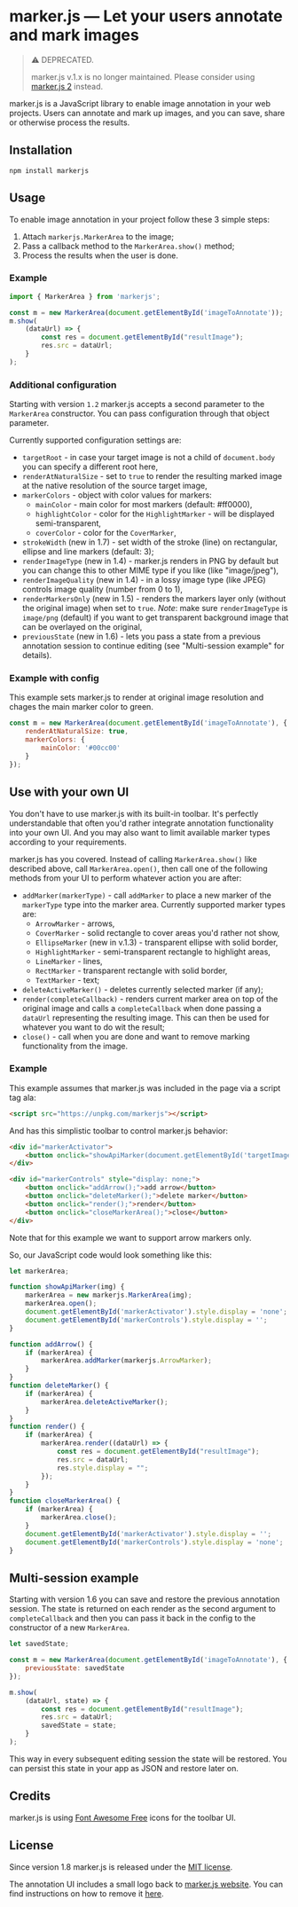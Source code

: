 # marker.js &mdash; Let your users annotate and mark images

> :warning: DEPRECATED. 
>
> marker.js v.1.x is no longer maintained. Please consider using [marker.js 2](https://www.npmjs.com/package/markerjs2) instead.

marker.js is a JavaScript library to enable image annotation in your web projects. Users can annotate and mark up images, and you can save, share or otherwise process the results.

## Installation

```
npm install markerjs
```

## Usage

To enable image annotation in your project follow these 3 simple steps:

1. Attach `markerjs.MarkerArea` to the image;
2. Pass a callback method to the `MarkerArea.show()` method;
3. Process the results when the user is done.

### Example

```js
import { MarkerArea } from 'markerjs';

const m = new MarkerArea(document.getElementById('imageToAnnotate'));
m.show(
    (dataUrl) => {
        const res = document.getElementById("resultImage");
        res.src = dataUrl;
    }
);
```

### Additional configuration

Starting with version `1.2` marker.js accepts a second parameter to the `MarkerArea` constructor. You can pass configuration through that object parameter.

Currently supported configuration settings are:

- `targetRoot` - in case your target image is not a child of `document.body` you can specify a different root here,
- `renderAtNaturalSize` - set to `true` to render the resulting marked image at the native resolution of the source target image,
- `markerColors` - object with color values for markers:
    - `mainColor` - main color for most markers (default: #ff0000),
    - `highlightColor` - color for the `HighlightMarker` - will be displayed semi-transparent,
    - `coverColor` - color for the `CoverMarker`,
- `strokeWidth` (new in 1.7) - set width of the stroke (line) on rectangular, ellipse and line markers (default: 3);
- `renderImageType` (new in 1.4) - marker.js renders in PNG by default but you can change this to other MIME type if you like (like "image/jpeg"),
- `renderImageQuality` (new in 1.4) - in a lossy image type (like JPEG) controls image quality (number from 0 to 1),
- `renderMarkersOnly` (new in 1.5) - renders the markers layer only (without the original image) when set to `true`. *Note*: make sure `renderImageType` is `image/png` (default) if you want to get transparent background image that can be overlayed on the original,
- `previousState` (new in 1.6) - lets you pass a state from a previous annotation session to continue editing (see "Multi-session example" for details).


### Example with config

This example sets marker.js to render at original image resolution and chages the main marker color to green.

```js
const m = new MarkerArea(document.getElementById('imageToAnnotate'), {
    renderAtNaturalSize: true,
    markerColors: {
        mainColor: '#00cc00'
    }
});
```

## Use with your own UI

You don't have to use marker.js with its built-in toolbar. It's perfectly understandable that often you'd rather integrate annotation functionality into your own UI. And you may also want to limit available marker types according to your requirements.

marker.js has you covered. Instead of calling `MarkerArea.show()` like described above, call `MarkerArea.open()`, then call one of the following methods from your UI to perform whatever action you are after:

- `addMarker(markerType)` - call `addMarker` to place a new marker of the `markerType` type into the marker area. Currently supported marker types are: 
    - `ArrowMarker` - arrows, 
    - `CoverMarker` - solid rectangle to cover areas you'd rather not show,
    - `EllipseMarker` (new in v.1.3) - transparent ellipse with solid border,
    - `HighlightMarker` - semi-transparent rectangle to highlight areas,
    - `LineMarker` - lines,
    - `RectMarker` - transparent rectangle with solid border,
    - `TextMarker` - text;
- `deleteActiveMarker()` - deletes currently selected marker (if any);
- `render(completeCallback)` - renders current marker area on top of the original image and calls a `completeCallback` when done passing a `dataUrl` representing the resulting image. This can then be used for whatever you want to do wit the result;
- `close()` - call when you are done and want to remove marking functionality from the image.

### Example

This example assumes that marker.js was included in the page via a script tag ala:

```html
<script src="https://unpkg.com/markerjs"></script>
```

And has this simplistic toolbar to control marker.js behavior:

```html
<div id="markerActivator">
    <button onclick="showApiMarker(document.getElementById('targetImage'));">mark</button>
</div>

<div id="markerControls" style="display: none;">
    <button onclick="addArrow();">add arrow</button>
    <button onclick="deleteMarker();">delete marker</button>
    <button onclick="render();">render</button>
    <button onclick="closeMarkerArea();">close</button>
</div>
```

Note that for this example we want to support arrow markers only.

So, our JavaScript code would look something like this:

```js
let markerArea;

function showApiMarker(img) {
    markerArea = new markerjs.MarkerArea(img);
    markerArea.open();
    document.getElementById('markerActivator').style.display = 'none';
    document.getElementById('markerControls').style.display = '';
}

function addArrow() {
    if (markerArea) {
        markerArea.addMarker(markerjs.ArrowMarker);
    }
}
function deleteMarker() {
    if (markerArea) {
        markerArea.deleteActiveMarker();
    }
}
function render() {
    if (markerArea) {
        markerArea.render((dataUrl) => {
            const res = document.getElementById("resultImage");
            res.src = dataUrl;
            res.style.display = "";
        });
    }
}
function closeMarkerArea() {
    if (markerArea) {
        markerArea.close();
    }
    document.getElementById('markerActivator').style.display = '';
    document.getElementById('markerControls').style.display = 'none';
}

```

## Multi-session example

Starting with version 1.6 you can save and restore the previous annotation session. The state is returned on each render as the second argument to `completeCallback` and then you can pass it back in the config to the constructor of a new `MarkerArea`.

```js
let savedState;

const m = new MarkerArea(document.getElementById('imageToAnnotate'), {
    previousState: savedState
});

m.show(
    (dataUrl, state) => {
        const res = document.getElementById("resultImage");
        res.src = dataUrl;
        savedState = state;
    }
);
```

This way in every subsequent editing session the state will be restored. You can persist this state in your app as JSON and restore later on.

## Credits

marker.js is using [Font Awesome Free](https://fontawesome.com) icons for the toolbar UI.

## License

Since version 1.8 marker.js is released under the [MIT license](https://github.com/ailon/markerjs/blob/master/LICENSE).

The annotation UI includes a small logo back to [marker.js website](https://markerjs.com). You can find instructions on how to remove it [here](https://markerjs.com/#price).
